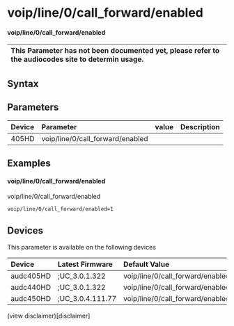 ﻿---
description: voip/line/0/call_forward/enabled
search: false
---

# voip/line/0/call_forward/enabled

#### voip/line/0/call_forward/enabled


| This Parameter has not been documented yet, please refer to the audiocodes site to determin usage.  | 
| :--- |

## Syntax

## Parameters
|Device|Parameter|value|Description|
|:---|:---|:---|:---|
| 405HD | voip/line/0/call_forward/enabled |  |  |

## Examples
#### voip/line/0/call_forward/enabled

voip/line/0/call_forward/enabled

```
voip/line/0/call_forward/enabled=1
```

## Devices
This parameter is available on the following devices

| Device | Latest Firmware | Default Value |
|:---|:---|:---|
| audc405HD | ;UC_3.0.1.322 | voip/line/0/call_forward/enabled=1 
| audc440HD | ;UC_3.0.1.322 | voip/line/0/call_forward/enabled=1 
| audc450HD | ;UC_3.0.4.111.77 | voip/line/0/call_forward/enabled=1 

(view disclaimer)[disclaimer]
